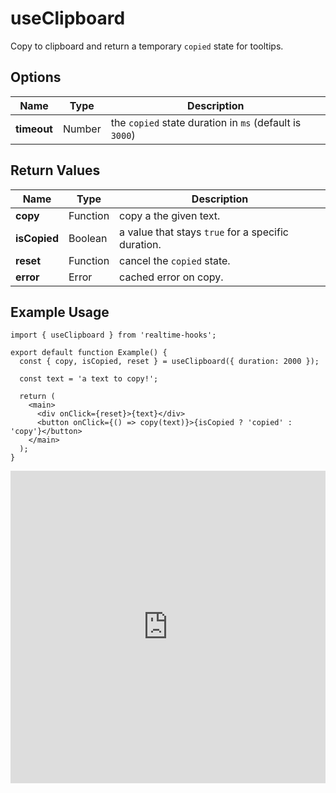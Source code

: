 # useClipboard

Copy to clipboard and return a temporary `copied` state for tooltips.

## Options

| Name        | Type   | Description                                             |
| ----------- | ------ | ------------------------------------------------------- |
| **timeout** | Number | the `copied` state duration in `ms` (default is `3000`) |

## Return Values

| Name         | Type     | Description                                        |
| ------------ | -------- | -------------------------------------------------- |
| **copy**     | Function | copy a the given text.                             |
| **isCopied** | Boolean  | a value that stays `true` for a specific duration. |
| **reset**    | Function | cancel the `copied` state.                         |
| **error**    | Error    | cached error on copy.                              |

## Example Usage

```tsx
import { useClipboard } from 'realtime-hooks';

export default function Example() {
  const { copy, isCopied, reset } = useClipboard({ duration: 2000 });

  const text = 'a text to copy!';

  return (
    <main>
      <div onClick={reset}>{text}</div>
      <button onClick={() => copy(text)}>{isCopied ? 'copied' : 'copy'}</button>
    </main>
  );
}
```

<iframe src="https://codesandbox.io/embed/useclipboard-r7d4rs?fontsize=14&hidenavigation=1&module=%2Fsrc%2FComponent.tsx&theme=dark" style="width:100%; height:500px; border:0; overflow:hidden;" title="useClipboard" allow="clipboard-write; accelerometer; ambient-light-sensor; camera; encrypted-media; geolocation; gyroscope; hid; microphone; midi; payment; usb; vr; xr-spatial-tracking" sandbox="allow-forms allow-modals allow-popups allow-presentation allow-same-origin allow-scripts"></iframe>

